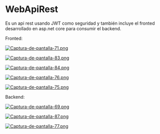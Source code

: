 # WebApiRest
Es un api rest usando JWT como seguridad y también incluye el fronted desarrollado en asp.net core para consumir el backend.

Fronted:

[![Captura-de-pantalla-71.png](https://i.postimg.cc/CM6ZS4S3/Captura-de-pantalla-71.png)](https://postimg.cc/6Tn6hn7c)

[![Captura-de-pantalla-83.png](https://i.postimg.cc/YS56Jp8z/Captura-de-pantalla-83.png)](https://postimg.cc/DWc4G39S)

[![Captura-de-pantalla-84.png](https://i.postimg.cc/5Nswf5n0/Captura-de-pantalla-84.png)](https://postimg.cc/D8bWgGVk)

[![Captura-de-pantalla-76.png](https://i.postimg.cc/7h3NbLc6/Captura-de-pantalla-76.png)](https://postimg.cc/H8LMhTTD)

[![Captura-de-pantalla-75.png](https://i.postimg.cc/wMw7W8R2/Captura-de-pantalla-75.png)](https://postimg.cc/9wqmMkpw)

Backend:

[![Captura-de-pantalla-69.png](https://i.postimg.cc/Jz8H2z10/Captura-de-pantalla-69.png)](https://postimg.cc/GHMpBrTn)

[![Captura-de-pantalla-87.png](https://i.postimg.cc/t4jyNVSG/Captura-de-pantalla-87.png)](https://postimg.cc/zV09J3Yx)

[![Captura-de-pantalla-77.png](https://i.postimg.cc/vBMTbHWX/Captura-de-pantalla-77.png)](https://postimg.cc/hJyc0nZ7)

